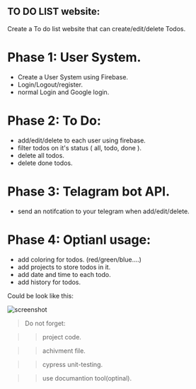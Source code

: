 TO DO LIST website:
-- 

Create a To do list website that can create/edit/delete Todos.

# Phase 1: User System.
- Create a User System using Firebase.
- Login/Logout/register.
- normal Login and Google login.


# Phase 2: To Do:
- add/edit/delete to each user using firebase.
- filter todos on it's status ( all, todo, done ).
- delete all todos.
- delete done todos.

# Phase 3: Telagram bot API.
- send an notifcation to your telegram when add/edit/delete.

# Phase 4: Optianl usage:
- add coloring for todos. (red/green/blue....)
- add projects to store todos in it.
- add date and time to each todo.
- add history for todos.



Could be look like this:



![screenshot](https://user-images.githubusercontent.com/14353632/194943666-57e8e77b-5110-47b6-aba9-e18d14831c2b.jpg)




> Do not forget:

>> project code.

>> achivment file.


>> cypress unit-testing.


>> use documantion tool(optinal).
